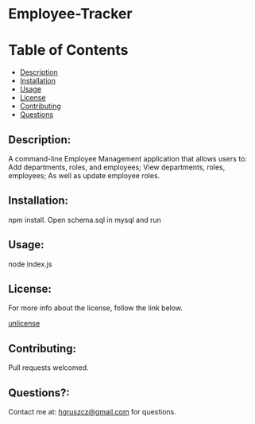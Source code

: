 # Employee-Tracker

# Table of Contents
- [Description](#description)
- [Installation](#installation)
- [Usage](#usage)
- [License](#license)
- [Contributing](#contributing)
- [Questions](#questions)

## Description:

A command-line Employee Management application that allows users to: Add departments, roles, and employees; View departments, roles, employees; As well as update employee roles.

## Installation:
npm install. Open schema.sql in mysql and run

## Usage:
node index.js

## License:

For more info about the license, follow the link below.

[unlicense](https://opensource.org/licenses/unlicense)

## Contributing:
Pull requests welcomed.

## Questions?:

Contact me at: hgruszcz@gmail.com for questions.


